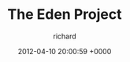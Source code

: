 ---
blog: travel
date: 2012-04-10 20:00:59 +0000
title: "The Eden Project"
author: richard
permalink: /uk/cornwall/cornwall-2012/edenproject/
---